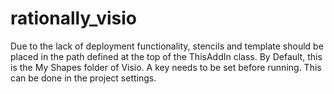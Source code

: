 # rationally_visio
Due to the lack of deployment functionality, stencils and template should be placed in the path defined at the top of the ThisAddIn class. 
By Default, this is the My Shapes folder of Visio.
A key needs to be set before running. This can be done in the project settings. 
